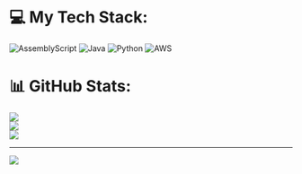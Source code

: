 # 💻 My Tech Stack:
![AssemblyScript](https://img.shields.io/badge/assembly%20script-%23000000.svg?style=for-the-badge&logo=assemblyscript&logoColor=white) ![Java](https://img.shields.io/badge/java-%23ED8B00.svg?style=for-the-badge&logo=openjdk&logoColor=white) ![Python](https://img.shields.io/badge/python-3670A0?style=for-the-badge&logo=python&logoColor=ffdd54) ![AWS](https://img.shields.io/badge/AWS-%23FF9900.svg?style=for-the-badge&logo=amazon-aws&logoColor=white)
# 📊 GitHub Stats:
![](https://github-readme-stats.vercel.app/api?username=italia713&theme=dark&hide_border=true&include_all_commits=false&count_private=true)<br/>
![](https://github-readme-streak-stats.herokuapp.com/?user=italia713&theme=dark&hide_border=true)<br/>
![](https://github-readme-stats.vercel.app/api/top-langs/?username=italia713&theme=dark&hide_border=true&include_all_commits=false&count_private=true&layout=compact)

---
[![](https://visitcount.itsvg.in/api?id=italia713&icon=0&color=0)](https://visitcount.itsvg.in)

<!-- Proudly created with GPRM ( https://gprm.itsvg.in ) -->
